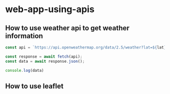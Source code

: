 # web-app-using-apis

## How to use weather api to get weather information

```javascript
const api = `https://api.openweathermap.org/data/2.5/weather?lat=${lat}&lon=${long}&units=metric&appid=ddfaba4398b491fa4ef3e29a5e934c6e`;

const response = await fetch(api);
const data = await response.json();

console.log(data)
```
## How to use leaflet

<link rel="stylesheet" href="https://unpkg.com/leaflet@1.6.0/dist/leaflet.css" />
